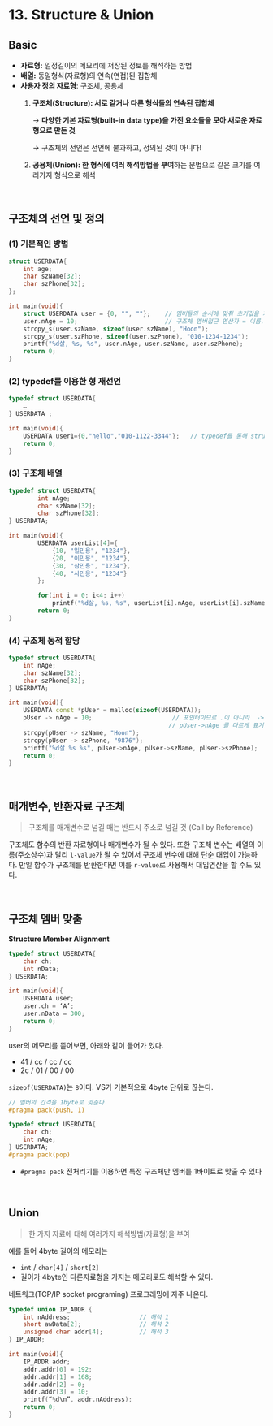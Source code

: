 # 13. Structure & Union

## Basic

- **자료형:** 일정길이의 메모리에 저장된 정보를 해석하는 방법
- **배열:** 동일형식(자료형)의 연속(연접)된 집합체
- **사용자 정의 자료형**: 구조체, 공용체
    1. **구조체(Structure): 서로 같거나 다른 형식들의 연속된 집합체**

        → **다양한 기본 자료형(built-in data type)을 가진 요소들을 모아 새로운 자료형으로 만든 것**

        → 구조체의 선언은 선언에 불과하고, 정의된 것이 아니다!

    2. **공용체(Union): 한 형식에 여러 해석방법을 부여**하는 문법으로 같은 크기를 여러가지 형식으로 해석

<br>

## 구조체의 선언 및 정의
### (1) 기본적인 방법
```cpp
struct USERDATA{
	int age;
	char szName[32];
	char szPhone[32];
};

int main(void){
	struct USERDATA user = {0, "", ""};    // 멤버들의 순서에 맞춰 초기값을 기술
	user.nAge = 10;                        // 구조체 멤버접근 연산자 = 이름.멤버명
	strcpy_s(user.szName, sizeof(user.szName), "Hoon");
	strcpy_s(user.szPhone, sizeof(user.szPhone), "010-1234-1234");
	printf("%d살, %s, %s", user.nAge, user.szName, user.szPhone);
	return 0;
}
```

### (2) typedef를 이용한 형 재선언
```cpp
typedef struct USERDATA{
	… 
} USERDATA ;

int main(void){
	USERDATA user1={0,"hello","010-1122-3344"};   // typedef를 통해 struct 예약어를 생략할 수 있다.
	return 0;
}
```

### (3) 구조체 배열
```cpp
typedef struct USERDATA{
		int nAge;
		char szName[32];
		char szPhone[32];
} USERDATA;

int main(void){
		USERDATA userList[4]={
			{10, "일민용", "1234"},
			{20, "이민용", "1234"},
			{30, "삼민용", "1234"},
			{40, "사민용", "1234"}
		};

		for(int i = 0; i<4; i++)
			printf("%d살, %s, %s", userList[i].nAge, userList[i].szName, userList[i].szPhone);
		return 0;
}
```

### (4) 구조체 동적 할당
```cpp
typedef struct USERDATA{
	int nAge;
	char szName[32];
	char szPhone[32];
} USERDATA;

int main(void){
	USERDATA const *pUser = malloc(sizeof(USERDATA));
	pUser -> nAge = 10;                      // 포인터이므로 .이 아니라  -> 연산자로 멤버에 접근한다
											// pUser->nAge 를 다르게 표기하면 (*pUser).nAge
	strcpy(pUser -> szName, "Hoon"); 
	strcpy(pUser -> szPhone, "9876");
	printf("%d살 %s %s", pUser->nAge, pUser->szName, pUser->szPhone);
	return 0;
}
```

<br>

## 매개변수, 반환자료 구조체

> 구조체를 매개변수로 넘길 때는 반드시 주소로 넘길 것 (Call by Reference)

구조체도 함수의 반환 자료형이나 매개변수가 될 수 있다. 또한 구조체 변수는 배열의 이름(주소상수)과 달리 `l-value`가 될 수 있어서 구조체 변수에 대해 단순 대입이 가능하다. 만일 함수가 구조체를 반환한다면 이를 `r-value`로 사용해서 대입연산을 할 수도 있다.

<br>

## 구조체 멤버 맞춤

**Structure Member Alignment**

```cpp
typedef struct USERDATA{
	char ch;
	int nData;
} USERDATA;

int main(void){
	USERDATA user;
	user.ch = ‘A’;
	user.nData = 300;
	return 0;
}
```

user의 메모리를 뜯어보면, 아래와 같이 들어가 있다.

- 41 / cc / cc / cc
- 2c / 01 / 00 / 00

`sizeof(USERDATA)`는 `8`이다. VS가 기본적으로 4byte 단위로 끊는다.

```cpp
// 멤버의 간격을 1byte로 맞춘다
#pragma pack(push, 1)

typedef struct USERDATA{
	char ch;
	int nAge;
} USERDATA;
#pragma pack(pop)
```

- `#pragma pack` 전처리기를 이용하면 특정 구조체만 멤버를 1바이트로 맞출 수 있다

<br>

## Union

> 한 가지 자료에 대해 여러가지 해석방법(자료형)을 부여

예를 들어 4byte 길이의 메모리는
- `int` / `char[4]` / `short[2]`
- 길이가 4byte인 다른자료형을 가지는 메모리로도 해석할 수 있다.

네트워크(TCP/IP socket programing) 프로그래밍에 자주 나온다.

```cpp
typedef union IP_ADDR {
	int nAddress;	               	// 해석 1
	short awData[2];	          	// 해석 2
	unsigned char addr[4];	        // 해석 3
} IP_ADDR;

int main(void){
	IP_ADDR addr;
	addr.addr[0] = 192;
	addr.addr[1] = 168;
	addr.addr[2] = 0;
	addr.addr[3] = 10;
	printf(“%d\n”, addr.nAddress);
	return 0;
}
```